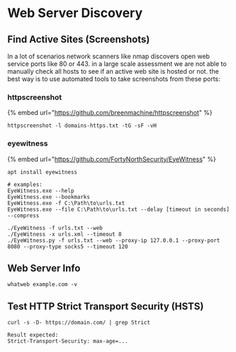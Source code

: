 # Web Server Discovery

## Find Active Sites (Screenshots)

In a lot of scenarios network scanners like nmap discovers open web service ports like 80 or 443. in a large scale assessment we are not able to manually check all hosts to see if an active web site is hosted or not. the best way is to use automated tools to take screenshots from these ports:

### httpscreenshot

{% embed url="https://github.com/breenmachine/httpscreenshot" %}

```
httpscreenshot -l domains-https.txt -tG -sF -vH 
```

### eyewitness

{% embed url="https://github.com/FortyNorthSecurity/EyeWitness" %}

```
apt install eyewitness

# examples:
EyeWitness.exe --help
EyeWitness.exe --bookmarks
EyeWitness.exe -f C:\Path\to\urls.txt
EyeWitness.exe --file C:\Path\to\urls.txt --delay [timeout in seconds] --compress

./EyeWitness -f urls.txt --web
./EyeWitness -x urls.xml --timeout 8 
./EyeWitness.py -f urls.txt --web --proxy-ip 127.0.0.1 --proxy-port 8080 --proxy-type socks5 --timeout 120
```

## Web Server Info

```
whatweb example.com -v
```

## Test HTTP Strict Transport Security (HSTS)



```
curl -s -D- https://domain.com/ | grep Strict

Result expected:
Strict-Transport-Security: max-age=...
```





